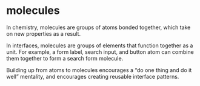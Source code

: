 # molecules

In chemistry, molecules are groups of atoms bonded together, which take on new properties as a result.

In interfaces, molecules are groups of elements that function together as a unit. For example, a form label, search input, and button atom can combine them together to form a search form molecule.

Building up from atoms to molecules encourages a “do one thing and do it well” mentality, and encourages creating reusable interface patterns.